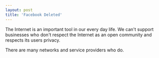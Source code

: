 ```yaml
---
layout: post
title: 'Facebook Deleted'
---
```


The Internet is an important tool in our every day life. We can't support businesses who don't respect the Internet as an open community and respects its users privacy.<p></p>
There are many networks and service providers who do.